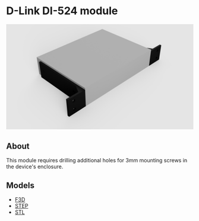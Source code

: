 # D-Link DI-524 module

![D-Link DI-524 module render](images/left_top.jpg)

## About

This module requires drilling additional holes for 3mm mounting screws in the device's enclosure.

## Models

- [F3D](models/f3d)
- [STEP](models/step)
- [STL](models/stl)
